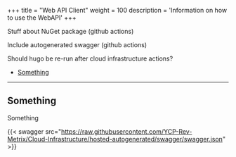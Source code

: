+++
title = "Web API Client"
weight = 100
description = 'Information on how to use the WebAPI'
+++

Stuff about NuGet package (github actions)

Include autogenerated swagger (github actions)

Should hugo be re-run after cloud infrastructure actions?

- [Something](#something)

---
## Something
Something

{{< swagger src="https://raw.githubusercontent.com/YCP-Rev-Metrix/Cloud-Infrastructure/hosted-autogenerated/swagger/swagger.json" >}}